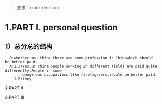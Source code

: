 > 要求：quick decision 

# 1.PART I. personal question
## 1）总分总的结构
      Q:whether you think there are some profession in Chinawhich should be better paid.
      A:1.1)Yes,in china people working in different fields are paid quite differently.People in some
            dangerous occupations,like firefighters,should be better paid.
        1.2)they

2.PART II











3.PART III






















